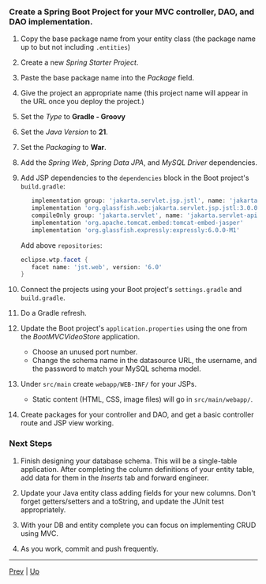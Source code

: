 ### Create a Spring Boot Project for your MVC controller, DAO, and DAO implementation.

1. Copy the base package name from your entity class (the package name up to but not including `.entities`)
1. Create a new _Spring Starter Project_.
1. Paste the base package name into the _Package_ field.
1. Give the project an appropriate name (this project name will appear in the URL once you deploy the project.)
1. Set the _Type_ to **Gradle - Groovy** 
1. Set the _Java Version_ to **21**.
1. Set the _Packaging_ to **War**.
1. Add the _Spring Web_, _Spring Data JPA_, and _MySQL Driver_ dependencies.

1. Add JSP dependencies to the `dependencies` block in the Boot project's `build.gradle`:

   ```groovy
      implementation group: 'jakarta.servlet.jsp.jstl', name: 'jakarta.servlet.jsp.jstl-api', version: '3.0.0'
      implementation 'org.glassfish.web:jakarta.servlet.jsp.jstl:3.0.0'
      compileOnly group: 'jakarta.servlet', name: 'jakarta.servlet-api', version: '6.0.0'
      implementation 'org.apache.tomcat.embed:tomcat-embed-jasper' 
      implementation 'org.glassfish.expressly:expressly:6.0.0-M1'
   ```

   Add above `repositories`:

   ```groovy
   eclipse.wtp.facet {
      facet name: 'jst.web', version: '6.0'
   }
   ```

1. Connect the projects using your Boot project's `settings.gradle` and `build.gradle`.

1. Do a Gradle refresh.

1. Update the Boot project's `application.properties` using the one from the _BootMVCVideoStore_ application.

   * Choose an unused port number.
   * Change the schema name in the datasource URL, the username, and the password to match your MySQL schema model.

1. Under `src/main` create `webapp/WEB-INF/` for your JSPs.
   *  Static content (HTML, CSS, image files) will go in `src/main/webapp/`.

1. Create packages for your controller and DAO, and get a basic controller route and JSP view working.

### Next Steps

1. Finish designing your database schema. This will be a single-table application.  After completing the column definitions of your entity table, add data for them in the _Inserts_ tab and forward engineer.

1. Update your Java entity class adding fields for your new columns.  Don't forget getters/setters and a toString, and update the JUnit test appropriately.

1. With your DB and entity complete you can focus on implementing CRUD using MVC.

1. As you work, commit and push frequently.

<hr>

[Prev](README.md) | [Up](README.md)

